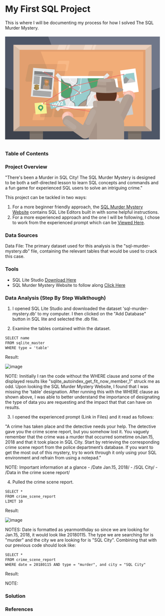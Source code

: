 # My First SQL Project 

This is where I will be documenting my process for how I solved The SQL Murder Mystery.

###### ![Dashboard](174092-clue-illustration.png)

### Table of Contents 


### Project Overview

"There's been a Murder in SQL City! The SQL Murder Mystery is designed to be both a self-directed lesson to learn SQL concepts and commands and a fun game for experienced SQL users to solve an intriguing crime."

This project can be tackled in two ways: 
1. For a more beginner friendly approach, the [SQL Murder Mystery Website](https://mystery.knightlab.com) contains SQL Lite Editors built in with some helpful instructions. 
2. For a more experienced approach and the one I will be following, I chose to work from the experienced prompt which can be [Viewed Here](prompt_experienced.pdf).

### Data Sources

Data File: The primary dataset used for this analysis is the "sql-murder-mystery.db" file, containing the relevant tables that would be used to crack this case. 

### Tools

- SQL Lite Studio [Download Here](https://sqlitestudio.pl)
- SQL Murder Mystery Website to follow along [Click Here](https://mystery.knightlab.com/#experienced)

### Data Analysis (Step By Step Walkthough)

1. I opened SQL Lite Studio and downloaded the dataset 'sql-murder-mystery.db' to my computer. I then clicked on the "Add Database" button in SQL lite and selected the .db file.

2. Examine the tables contained within the dataset.

```
SELECT name 
FROM sqlite_master
WHERE type = 'table'
```
Result: 

![image](https://github.com/ccomunaDA/Data_Detective/assets/157404145/6539412b-306b-4b3a-9668-22e2576b4d31)

NOTE: Innitially I ran the code without the WHERE clause and some of the displayed results like "sqlite_autoindex_get_fit_now_member_1" struck me as odd. Upon looking the SQL Murder Mystery Website, I found that I was missing the 'table' designation. After running this with the WHERE clause as shown above, I was able to better understand the importance of designating the type of data you are requesting and the impact that that can have on results.

3. I opened the experienced prompt (Link in Files) and it read as follows:

"A crime has taken place and the detective needs your help. The detective gave you the crime scene report, but you somehow lost it. You vaguely remember that the crime was a ​murder​ that occurred sometime on ​Jan.15, 2018​ and that it took place in ​SQL City​. Start by retrieving the corresponding crime scene report from the police department’s database. If you want to get the most out of this mystery, try to work through it only using your SQL environment and refrain from using a notepad."

NOTE: Important information at a glance - /Date Jan.15, 2018/ - /SQL City/ - /Data in the crime scene report/ 

4. Pulled the crime scene report. 

```
SELECT *
FROM crime_scene_report
LIMIT 10
```
Result:

![image](https://github.com/ccomunaDA/Data_Detective/assets/157404145/77c0f45a-b399-4a4b-9fe7-a6d6d1aeefe3)

NOTES: Date is formatted as yearmonthday so since we are looking for Jan.15, 2018, it would look like 20180115. The type we are searching for is "murder" and the city we are looking for is "SQL City". Combining that with our previous code should look like:

```
SELECT *
FROM crime_scene_report
WHERE date = 20180115 AND type = "murder", and city = "SQL City"

```
Result:



NOTE: 

### Solution

### References
